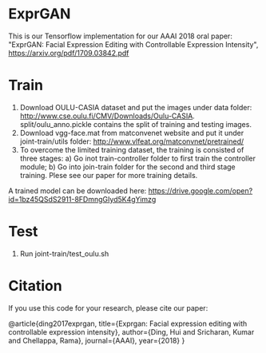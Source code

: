 # ExprGAN
This is our Tensorflow implementation for our AAAI 2018 oral paper: "ExprGAN: Facial Expression Editing with Controllable Expression Intensity", https://arxiv.org/pdf/1709.03842.pdf

# Train
1. Download OULU-CASIA dataset and put the images under data folder: http://www.cse.oulu.fi/CMV/Downloads/Oulu-CASIA. split/oulu_anno.pickle contains the split of training and testing images.
2. Download vgg-face.mat from matconvenet website and put it under joint-train/utils folder:  http://www.vlfeat.org/matconvnet/pretrained/ 
3. To overcome the limited training dataset, the training is consisted of three stages: 
  a) Go inot train-controller folder to first train the controller module;
  b) Go into join-train folder for the second and third stage training.
  Plese see our paper for more training details.

A trained model can be downloaded here: https://drive.google.com/open?id=1bz45QSdS2911-8FDmngGIyd5K4gYimzg

# Test
1. Run joint-train/test_oulu.sh

# Citation
If you use this code for your research, please cite our paper:

@article{ding2017exprgan,
  title={Exprgan: Facial expression editing with controllable expression intensity},
  author={Ding, Hui and Sricharan, Kumar and Chellappa, Rama},
  journal={AAAI},
  year={2018}
}
